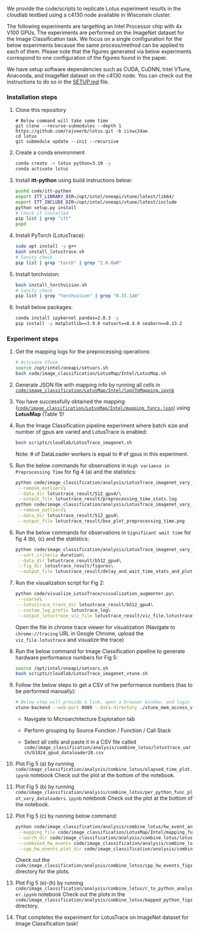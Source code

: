 We provide the code/scripts to replicate Lotus experiment results in the cloudlab testbed using a c4130 node available in Wisconsin cluster.

The following experiments are targetting an Intel Processor chip with 4x V100 GPUs. The experiments are performed on the ImageNet dataset for the Image Classification task. We focus on a single configuration for the below experiments because the same process/method can be applied to each of them. Please note that the figures generated via below experiments correspond to one configuration of the figures found in the paper.

We have setup software dependencies such as CUDA, CuDNN, Intel VTune, Anaconda, and ImageNet dataset on the c4130 node. You can check out the instructions to do so in the [SETUP.md](SETUP.md) file.

### Installation steps

1. Clone this repository
    ```git
    # Below command will take some time
    git clone --recurse-submodules --depth 1 https://github.com/rajveerb/lotus.git -b iiswc24ae
    cd lotus
    git submodule update --init --recursive
    ```

2. Create a conda environment
    ```bash
    conda create -n lotus python=3.10 -y
    conda activate lotus
    ```
3. Install **itt-python** using build instructions below:
    ```bash
    pushd code/itt-python
    export ITT_LIBRARY_DIR=/opt/intel/oneapi/vtune/latest/lib64/
    export ITT_INCLUDE_DIR=/opt/intel/oneapi/vtune/latest/include
    python setup.py install
    # Check if installed
    pip list | grep "itt"
    popd
    ```

4. Install PyTorch (LotusTrace):
    ```bash
    sudo apt install -y g++
    bash install_lotustrace.sh
    # Sanity check
    pip list | grep "torch" | grep "2.0.0a0"
    ```
5. Install torchvision:
    ```bash
    bash install_torchvision.sh
    # Sanity check
    pip list | grep "torchvision" | grep "0.15.1a0"
    ```
    
6. Install below packages:
    ```bash
    conda install ipykernel pandas=2.0.3 -y
    pip install -y matplotlib==3.9.0 natsort==8.4.0 seaborn==0.13.2
    ```

### Experiment steps

1. Get the mapping logs for the preprocessing operations:
    ```bash
    # Activate VTune
    source /opt/intel/oneapi/setvars.sh
    bash code/image_classification/LotusMap/Intel/LotusMap.sh
    ```


2. Generate JSON file with mapping info by running all cells in [`code/image_classification/LotusMap/Intel/logsToMapping.ipynb`](code/image_classification/LotusMap/Intel/logsToMapping.ipynb)

3. You have successfully obtained the mapping ([`code/image_classification/LotusMap/Intel/mapping_funcs.json`](code/image_classification/LotusMap/Intel/mapping_funcs.json)) using **LotusMap** (Table 1)!

4. Run the Image Classification pipeline experiment where batch size and number of gpus are varied and LotusTrace is enabled:
    ```bash
    bash scripts/cloudlab/LotusTrace_imagenet.sh
    ```
    Note: # of DataLoader workers is equal to # of gpus in this experiment.

5. Run the below commands for observations in `High variance in Preprocessing Time` for fig 4 (a) and the statistics:
    ```bash
    python code/image_classification/analysis/LotusTrace_imagenet_vary_batch_and_gpu/preprocessing_time_stats.py\
     --remove_outliers\
     --data_dir lotustrace_result/512_gpu4/\
     --output_file lotustrace_result/preprocessing_time_stats.log 
    python code/image_classification/analysis/LotusTrace_imagenet_vary_batch_and_gpu/box_plot_preprocessing_time.py\
     --remove_outliers\
     --data_dir lotustrace_result/512_gpu4\
     --output_file lotustrace_result/box_plot_preprocessing_time.png
    ```
6. Run the below commands for observations in `Significant wait time` for fig 4 (b), (c) and the statistics:
    ```bash
    python code/image_classification/analysis/LotusTrace_imagenet_vary_batch_and_gpu/delay_and_wait_time_stats_and_plot.py\
     --sort_criteria duration\
     --data_dir lotustrace_result/b512_gpu4\
     --fig_dir lotustrace_result/figures\
     --output_file lotustrace_result/delay_and_wait_time_stats_and_plot.log
    ```
7. Run the visualization script for Fig 2:
    ```bash
    python code/visualize_LotusTrace/visualization_augmenter.py\
     --coarse\
     --lotustrace_trace_dir lotustrace_result/b512_gpu4\
     --custom_log_prefix lotustrace_log\
     --output_lotustrace_viz_file lotustrace_result/viz_file.lotustrace
    ```
    Open the file in chrome trace viewer for visualization (Navigate to `chrome://tracing` URL in Google Chrome, upload the `viz_file.lotustrace` and visualize the trace)

8. Run the below command for Image Classification pipeline to generate hardware performance numbers for Fig 5:
    ```bash
    source /opt/intel/oneapi/setvars.sh
    bash scripts/cloudlab/LotusTrace_imagenet_vtune.sh
    ```

9. Follow the below steps to get a CSV of hw performance numbers (has to be performed manually):
    ```bash
    # Below step will provide a link, open a browser window, and login to the VTune GUI (set the password to anything you like)
    vtune-backend --web-port 8080 --data-directory ./vtune_mem_access_vary_dataloader/b1024_gpu4_dataloader20
    ```
    - Navigate to Microarchitecture Exploration tab

    - Perform grouping by Source Function / Function / Call Stack

    - Select all cells and paste it in a CSV file called `code/image_classification/analysis/combine_lotus/lotustrace_uarch/b1024_gpu4_dataloader20.csv`

10. Plot Fig 5 (a) by running `code/image_classification/analysis/combine_lotus/elapsed_time_plot.ipynb` notebook
    Check out the plot at the bottom of the notebook.

11. Plot Fig 5 (b) by running `code/image_classification/analysis/combine_lotus/per_python_func_plot_vary_dataloaders.ipynb` notebook
    Check out the plot at the bottom of the notebook.

12. Plot Fig 5 (c) by running below command:
    ```bash
    python code/image_classification/analysis/combine_lotus/hw_event_analyzer.py\
     --mapping_file code/image_classification/LotusMap/Intel/mapping_funcs.json\
     --uarch_dir code/image_classification/analysis/combine_lotus/lotustrace_uarch\
     --combined_hw_events code/image_classification/analysis/combine_lotus/combined_lotustrace_uarch.csv\
     --cpp_hw_events_plot_dir code/image_classification/analysis/combine_lotus/cpp_hw_events_figs
    ```
    Check out the `code/image_classification/analysis/combine_lotus/cpp_hw_events_figs` directory for the plots.

13. Plot Fig 5 (e)-(h) by running `code/image_classification/analysis/combine_lotus/c_to_python_analyser.ipynb` notebook
    Check out the plots in the `code/image_classification/analysis/combine_lotus/mapped_python_figs` directory.

14. That completes the experiment for LotusTrace on ImageNet dataset for Image Classification task!